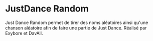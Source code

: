 # JustDance Random
Just Dance Random permet de tirer des noms aléatoires ainsi qu'une chanson aléatoire afin de faire une partie de Just Dance. Réalisé par Exybore et DavAll.
